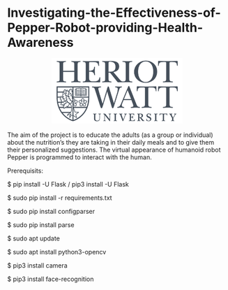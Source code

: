 # Investigating-the-Effectiveness-of-Pepper-Robot-providing-Health-Awareness

<div style="text-align:center">
<p align="center">
<img src="https://github.com/sma20/Investigating-the-Effectiveness-of-Pepper-Robot-providing-Health-Awareness/blob/master/static/1200px-Heriot-Watt_University_logo.svg.png " width="300" >
</p>
</div>

The aim of the project is to educate the adults (as a group or individual) about the nutrition’s they are taking in their daily meals and to give them their personalized suggestions. The virtual appearance of humanoid robot Pepper is programmed to interact with the human. 


Prerequisits:

$ pip install -U Flask / pip3 install -U Flask

$ sudo pip install -r requirements.txt

$ sudo pip install configparser

$ sudo pip install parse

$ sudo apt update

$ sudo apt install python3-opencv

$ pip3 install camera

$ pip3 install face-recognition
